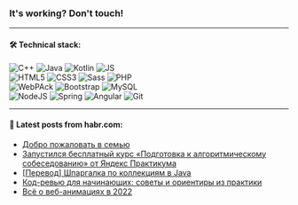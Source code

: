 ### It's working? Don't touch!

---

#### 🛠️ Technical stack:

![C++](https://img.shields.io/badge/C++-informational?logo=c%2B%2B&style=flat&logoColor=white&color=9C033A)
![Java](https://img.shields.io/badge/Java-informational?logo=java&style=flat&logoColor=white&color=007396)
![Kotlin](https://img.shields.io/badge/Kotlin-informational?logo=Kotlin&style=flat&logoColor=white&color=0095D5)
![JS](https://img.shields.io/badge/JS-informational?logo=javaScript&style=flat&logoColor=black&color=F7Df1E) <br>
![HTML5](https://img.shields.io/badge/HTML5-informational?logo=html5&style=flat&logoColor=white&color=E34F26)
![CSS3](https://img.shields.io/badge/CSS3-informational?logo=css3&style=flat&logoColor=white&color=157286)
![Sass](https://img.shields.io/badge/Saas-informational?logo=sass&style=flat&logoColor=white&color=hotpink)
![PHP](https://img.shields.io/badge/PHP-informational?logo=php&style=flat&logoColor=white&color=777BB4) <br>
![WebPAck](https://img.shields.io/badge/WebPack-informational?logo=webPack&style=flat&logoColor=white&color=FF6F00)
![Bootstrap](https://img.shields.io/badge/Bootstrap-informational?logo=Bootstrap&style=flat&logoColor=white&color=7952B3)
![MySQL](https://img.shields.io/badge/MySQL-informational?logo=MySQL&style=flat&logoColor=white&color=00f) <br>
![NodeJS](https://img.shields.io/badge/NodeJS-informational?logo=node.js&style=flat&logoColor=white&color=43853D)
![Spring](https://img.shields.io/badge/Spring-informational?logo=Spring&style=flat&logoColor=white&color=0A9EDC)
![Angular](https://img.shields.io/badge/Vue-informational?logo=vue.js&style=flat&logoColor=white&color=red)
![Git](https://img.shields.io/badge/Git-informational?logo=git&style=flat&logoColor=white&color=darkorange)

___

#### 💬 Latest posts from habr.com:

<!-- BLOG-POST-LIST:START -->
- [Добро пожаловать в семью](https://habr.com/ru/post/660987/?utm_source=habrahabr&utm_medium=rss&utm_campaign=660987)
- [Запустился бесплатный курс «Подготовка к алгоритмическому собеседованию» от Яндекс Практикума](https://habr.com/ru/post/660973/?utm_source=habrahabr&utm_medium=rss&utm_campaign=660973)
- [[Перевод] Шпаргалка по коллекциям в Java](https://habr.com/ru/post/660959/?utm_source=habrahabr&utm_medium=rss&utm_campaign=660959)
- [Код-ревью для начинающих: советы и ориентиры из практики](https://habr.com/ru/post/660947/?utm_source=habrahabr&utm_medium=rss&utm_campaign=660947)
- [Всё о веб-анимациях в 2022](https://habr.com/ru/post/660901/?utm_source=habrahabr&utm_medium=rss&utm_campaign=660901)
<!-- BLOG-POST-LIST:END -->

